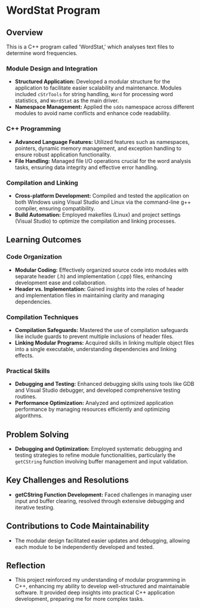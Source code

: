 # WordStat Program

## Overview
This is a C++ program called 'WordStat,' which analyses text files to determine word frequencies. 

### Module Design and Integration
- **Structured Application:** Developed a modular structure for the application to facilitate easier scalability and maintenance. Modules included `cStrTools` for string handling, `Word` for processing word statistics, and `WordStat` as the main driver.
- **Namespace Management:** Applied the `sdds` namespace across different modules to avoid name conflicts and enhance code readability.

### C++ Programming
- **Advanced Language Features:** Utilized features such as namespaces, pointers, dynamic memory management, and exception handling to ensure robust application functionality.
- **File Handling:** Managed file I/O operations crucial for the word analysis tasks, ensuring data integrity and effective error handling.

### Compilation and Linking
- **Cross-platform Development:** Compiled and tested the application on both Windows using Visual Studio and Linux via the command-line g++ compiler, ensuring compatibility.
- **Build Automation:** Employed makefiles (Linux) and project settings (Visual Studio) to optimize the compilation and linking processes.

## Learning Outcomes

### Code Organization
- **Modular Coding:** Effectively organized source code into modules with separate header (.h) and implementation (.cpp) files, enhancing development ease and collaboration.
- **Header vs. Implementation:** Gained insights into the roles of header and implementation files in maintaining clarity and managing dependencies.

### Compilation Techniques
- **Compilation Safeguards:** Mastered the use of compilation safeguards like include guards to prevent multiple inclusions of header files.
- **Linking Modular Programs:** Acquired skills in linking multiple object files into a single executable, understanding dependencies and linking effects.

### Practical Skills
- **Debugging and Testing:** Enhanced debugging skills using tools like GDB and Visual Studio debugger, and developed comprehensive testing routines.
- **Performance Optimization:** Analyzed and optimized application performance by managing resources efficiently and optimizing algorithms.

## Problem Solving
- **Debugging and Optimization:** Employed systematic debugging and testing strategies to refine module functionalities, particularly the `getCString` function involving buffer management and input validation.

## Key Challenges and Resolutions
- **getCString Function Development:** Faced challenges in managing user input and buffer clearing, resolved through extensive debugging and iterative testing.

## Contributions to Code Maintainability
- The modular design facilitated easier updates and debugging, allowing each module to be independently developed and tested.

## Reflection
- This project reinforced my understanding of modular programming in C++, enhancing my ability to develop well-structured and maintainable software. It provided deep insights into practical C++ application development, preparing me for more complex tasks.
